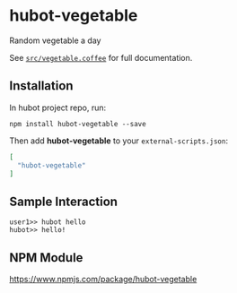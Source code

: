 # hubot-vegetable

Random vegetable a day

See [`src/vegetable.coffee`](src/vegetable.coffee) for full documentation.

## Installation

In hubot project repo, run:

`npm install hubot-vegetable --save`

Then add **hubot-vegetable** to your `external-scripts.json`:

```json
[
  "hubot-vegetable"
]
```

## Sample Interaction

```
user1>> hubot hello
hubot>> hello!
```

## NPM Module

https://www.npmjs.com/package/hubot-vegetable
